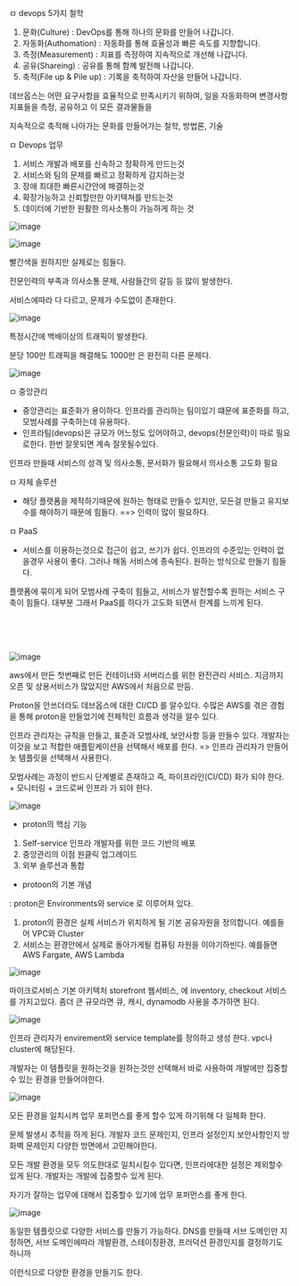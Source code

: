 ㅁ devops 5가지 철학

1. 문화(Culture) : DevOps를 통해 하나의 문화를 만들어 나갑니다.
2. 자동화(Authomation) : 자동화를 통해 효율성과 빠른 속도를 지향합니다.
3. 측정(Measurement) : 지표를 측정하여 지속적으로 개선해 나갑니다.
4. 공유(Shareing) : 공유를 통해 함꼐 발전해 나갑니다.
5. 축적(File up & Pile up) : 기록을 축적하여 자산을 만들어 나갑니다.

데브옵스는 어떤 요구사항을 효율적으로 만족시키기 위하여, 일을 자동화하며 변경사항 지표들을 측정, 공유하고 이 모든 결과물들을

지속적으로 축적해 나아가는 문화를 만들어가는 철학, 방법론, 기술


ㅁ Devops 업무

1. 서비스 개발과 배포를 신속하고 정확하게 만드는것
2. 서비스와 팀의 문제를 빠르고 정확하게 감지하는것
3. 장애 최대한 빠른시간안에 해결하는것
4. 확장가능하고 신뢰할만한 아키텍쳐를 만드는것
5. 데이터에 기반한 원활한 의사소통이 가능하게 하는 것

![image](https://user-images.githubusercontent.com/62640332/155358746-a97b04c9-1046-4463-93fd-444bc4763825.png)

![image](https://user-images.githubusercontent.com/62640332/155358947-f894a85a-cf56-4655-8a4b-5f95e07c956a.png)

빨간색을 원하지만 실제로는 힘들다.

전문인력의 부족과 의사소통 문제, 사람들간의 갈등 등 많이 발생한다.

서비스에따라 다 다르고, 문제가 수도없이 존재한다.

![image](https://user-images.githubusercontent.com/62640332/155359164-6786241e-a80e-4803-b660-408c3144a665.png)

특정시간에 백배이상의 트래픽이 발생한다.

분당 100만 트래픽을 해결해도 1000만 은 완전히 다른 문제다.

![image](https://user-images.githubusercontent.com/62640332/155359420-2e704ff3-a1a0-4401-8f35-8e356491f428.png)

ㅁ 중앙관리

- 중앙관리는 표준화가 용이하다. 인프라를 관리하는 팀이있기 떄문에 표준화를 하고, 모범사례를 구축하는데 유용하다. 
- 인프라팀(devops)은 규모가 어느정도 있어야하고, devops(전문인력)이 따로 필요로한다. 한번 잘못되면 계속 잘못될수있다. 

인프라 만들때 서비스의 성격 및 의사소통, 문서화가 필요해서 의사소통 고도화 필요

ㅁ 자체 솔루션

- 해당 플랫폼을 제작하기때문에 원하는 형태로 만들수 있지만, 모든걸 만들고 유지보수를 해야하기 때문에 힘들다. ==> 인력이 많이 필요하다.


ㅁ PaaS

- 서비스를 이용하는것으로 접근이 쉽고, 쓰기가 쉽다. 인프라의 수준있는 인력이 없을경우 사용이 좋다. 그러나 해동 서비스에 종속된다. 원하는 방식으로 만들기 힘들다.

플랫폼에 묶이게 되어 모범사례 구축이 힘들고, 서비스가 발전할수록 원하는 서비스 구축이 힘들다. 대부분 그래서 PaaS를 하다가 고도화 되면서 한계를 느끼게 된다.


<br>
<br>
<br>

![image](https://user-images.githubusercontent.com/62640332/155360244-36da779e-4c1f-4344-8e7d-307a17823bee.png)

aws에서 만든 첫번째로 만든 컨테이너와 서버리스를 위한 완전관리 서비스. 지금까지 오픈 및 상용서비스가 많았지만 AWS에서 처음으로 만듬.

Proton을 안쓰더라도 데브옵스에 대한 CI/CD 를 알수있다. 수많은 AWS를 겪은 경험을 통해 proton을 만들었기에 전체적인 흐름과 생각을 알수 있다.

인프라 관리자는 규칙을 만들고, 표준과 모범사례, 보안사항 등을 만들수 있다. 
개발자는 이것을 보고 적합한 애플맅케이션을 선택해서 배포를 한다. => 인프라 관리자가 만들어놋 템플릿을 선택해서 사용한다.

모범사례는 과정이 반드시 단계별로 존재하고 즉, 파이프라인(CI/CD) 화가 되야 한다. + 모니터링 + 코드로써 인프라 가 되야 한다.

![image](https://user-images.githubusercontent.com/62640332/155361234-bc30de9c-a9fa-43ab-9118-01f1ec48bfd5.png)

- proton의 핵심 기능

 1. Self-service 인프라 개발자를 위한 코드 기반의 배포
 2. 중앙관리의 이점 원클릭 업그레이드
 3. 외부 솔루션과 통합

- protoon의 기본 개념

: proton은 Environments와 service 로 이루어져 있다.

 1. proton의 환경은 실제 서비스가 위치하게 될 기본 공유자원을 정의합니다. 예를들어 VPC와 Cluster
 2. 서비스는 환경안에서  실제로 돌아가게될 컴퓨팅 자원을 이야기하빈다. 예를들면 AWS Fargate, AWS Lambda


![image](https://user-images.githubusercontent.com/62640332/155361971-75593cd5-2259-45fb-8c9d-d6f37ae27041.png)


마이크로서비스 기본 아키텍처 storefront 웹서비스, 에 inventory, checkout 서비스를 가지고있다.  좀더 큰 규모라면 큐, 캐시, dynamodb 사용을 추가하면 된다.


![image](https://user-images.githubusercontent.com/62640332/155362031-746c3734-7fd4-4f4c-88b0-32ae51f1d9b9.png)

인프라 관리자가 envirement와 service template를 정의하고 생성 한다. vpc나 cluster에 해당된다.

개발자는 이 템플릿을 원하는것을 원하는것만 선택해서 바로 사용하여 개발에만 집중할수 있는 환경을 만들어야한다.

![image](https://user-images.githubusercontent.com/62640332/155362333-da445217-39ae-47c7-a92e-f59dae312453.png)

모든 환경을 일치시켜 업무 포퍼먼스를 좋게 할수 있게 하기위해 다 일체화 한다.

문제 발생시 추적을 하게 된다. 개발자 코드 문제인지, 인프라 설정인지 보안사항인지 방화벽 문제인지 다양한 방면에서 고민해야한다.

모든 개발 환경을 모두 의도한대로 일치시킬수 있다면, 인프라에대한 설정은 제외할수 있게 된다. 개발자는 개발에 집중할수 있게 된다.

자기가 잘하는 업무에 대해서 집중할수 있기에 업무 포퍼먼스를 좋게 한다.

![image](https://user-images.githubusercontent.com/62640332/155362780-db0d3d26-5168-4ba0-a39b-384326431ffe.png)

동일한 템플릿으로 다양한 서비스를 만들기 가능하다. DNS를 만들때 서브 도메인만 지정하면, 서브 도메인에따라 개발환경, 스테이징환경, 프러덕션 환경인지를 결정하기도 하니까

이런식으로 다양한 환경을 만들기도 한다.

